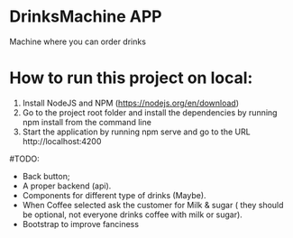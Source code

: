 # DrinksMachine APP
 Machine where you can order drinks

# How to run this project on local:
1. Install NodeJS and NPM (https://nodejs.org/en/download)
2. Go to the project root folder and install the dependencies by running npm install from the command line
3. Start the application by running npm serve and go to the URL http://localhost:4200

#TODO:
* Back button;
* A proper backend (api).
* Components for different type of drinks (Maybe).
* When Coffee selected ask the customer for Milk & sugar ( they should be optional, not everyone drinks coffee with milk or sugar).
* Bootstrap to improve fanciness 
